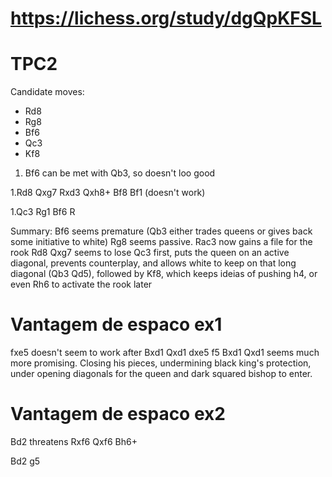 # https://lichess.org/study/dgQpKFSL

# TPC2

Candidate moves:

- Rd8
- Rg8
- Bf6
- Qc3
- Kf8

1. Bf6 can be met with Qb3, so doesn't loo good

1.Rd8 Qxg7 Rxd3 Qxh8+ Bf8 Bf1 (doesn't work)

1.Qc3 Rg1 Bf6 R

Summary:
Bf6 seems premature (Qb3 either trades queens or gives back some initiative to white)
Rg8 seems passive. Rac3 now gains a file for the rook
Rd8 Qxg7 seems to lose
Qc3 first, puts the queen on an active diagonal, prevents counterplay, and allows white to keep on that long diagonal
(Qb3 Qd5), followed by Kf8, which keeps ideias of pushing h4, or even Rh6 to activate the rook later

# Vantagem de espaco ex1

fxe5 doesn't seem to work after Bxd1 Qxd1 dxe5
f5 Bxd1 Qxd1 seems much more promising. Closing his pieces, undermining black king's protection, under opening diagonals
for the queen and dark squared bishop to enter.

# Vantagem de espaco ex2

Bd2 threatens Rxf6 Qxf6 Bh6+

Bd2 g5
